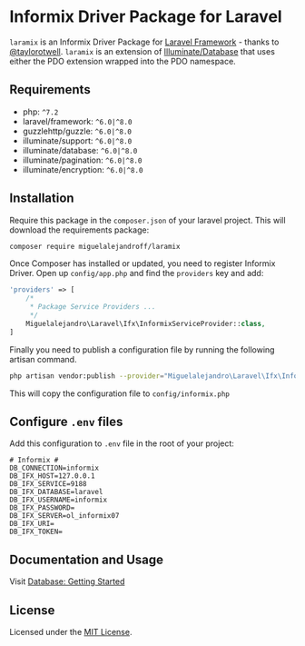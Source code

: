# Informix Driver Package for Laravel

`laramix` is an Informix Driver Package for [Laravel Framework](http://laravel.com/) - thanks to [@taylorotwell](https://github.com/taylorotwell). `laramix` is an extension of [Illuminate/Database](https://github.com/illuminate/database) that uses either the PDO extension wrapped into the PDO namespace.

## Requirements

- php: `^7.2`
- laravel/framework: `^6.0|^8.0`
- guzzlehttp/guzzle: `^6.0|^8.0`
- illuminate/support: `^6.0|^8.0`
- illuminate/database: `^6.0|^8.0`
- illuminate/pagination: `^6.0|^8.0`
- illuminate/encryption: `^6.0|^8.0`

## Installation

Require this package in the `composer.json` of your laravel project. This will download the requirements package:

```bash
composer require miguelalejandroff/laramix
```

Once Composer has installed or updated, you need to register Informix Driver. Open up `config/app.php` and find the `providers` key and add:

```php
'providers' => [
    /*
     * Package Service Providers ...
     */
    Miguelalejandro\Laravel\Ifx\InformixServiceProvider::class,
]
```

Finally you need to publish a configuration file by running the following artisan command.

```bash
php artisan vendor:publish --provider="Miguelalejandro\Laravel\Ifx\InformixServiceProvider"
```

This will copy the configuration file to `config/informix.php`

## Configure `.env` files

Add this configuration to `.env` file in the root of your project:

```dotenv
# Informix #
DB_CONNECTION=informix
DB_IFX_HOST=127.0.0.1
DB_IFX_SERVICE=9188
DB_IFX_DATABASE=laravel
DB_IFX_USERNAME=informix
DB_IFX_PASSWORD=
DB_IFX_SERVER=ol_informix07
DB_IFX_URI=
DB_IFX_TOKEN=
```

## Documentation  and Usage

Visit [Database: Getting Started](https://laravel.com/docs/7.x/database)

## License

Licensed under the [MIT License](LICENSE).

